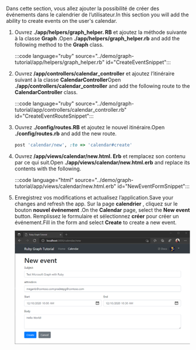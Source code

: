 <!-- markdownlint-disable MD002 MD041 -->

<span data-ttu-id="da282-101">Dans cette section, vous allez ajouter la possibilité de créer des événements dans le calendrier de l’utilisateur.</span><span class="sxs-lookup"><span data-stu-id="da282-101">In this section you will add the ability to create events on the user's calendar.</span></span>

1. <span data-ttu-id="da282-102">Ouvrez **./app/helpers/graph_helper. RB** et ajoutez la méthode suivante à la classe **Graph** .</span><span class="sxs-lookup"><span data-stu-id="da282-102">Open **./app/helpers/graph_helper.rb** and add the following method to the **Graph** class.</span></span>

    :::code language="ruby" source="../demo/graph-tutorial/app/helpers/graph_helper.rb" id="CreateEventSnippet":::

1. <span data-ttu-id="da282-103">Ouvrez **/app/controllers/calendar_controller** et ajoutez l’itinéraire suivant à la classe **CalendarController**</span><span class="sxs-lookup"><span data-stu-id="da282-103">Open **./app/controllers/calendar_controller** and add the following route to the **CalendarController** class.</span></span>

    :::code language="ruby" source="../demo/graph-tutorial/app/controllers/calendar_controller.rb" id="CreateEventRouteSnippet":::

1. <span data-ttu-id="da282-104">Ouvrez **./config/routes.RB** et ajoutez le nouvel itinéraire.</span><span class="sxs-lookup"><span data-stu-id="da282-104">Open **./config/routes.rb** and add the new route.</span></span>

    ```ruby
    post 'calendar/new', :to => 'calendar#create'
    ```

1. <span data-ttu-id="da282-105">Ouvrez **/app/views/calendar/new.html. Erb** et remplacez son contenu par ce qui suit.</span><span class="sxs-lookup"><span data-stu-id="da282-105">Open **./app/views/calendar/new.html.erb** and replace its contents with the following.</span></span>

    :::code language="html" source="../demo/graph-tutorial/app/views/calendar/new.html.erb" id="NewEventFormSnippet":::

1. <span data-ttu-id="da282-106">Enregistrez vos modifications et actualisez l’application.</span><span class="sxs-lookup"><span data-stu-id="da282-106">Save your changes and refresh the app.</span></span> <span data-ttu-id="da282-107">Sur la page **calendrier** , cliquez sur le bouton **nouvel événement** .</span><span class="sxs-lookup"><span data-stu-id="da282-107">On the **Calendar** page, select the **New event** button.</span></span> <span data-ttu-id="da282-108">Remplissez le formulaire et sélectionnez **créer** pour créer un événement.</span><span class="sxs-lookup"><span data-stu-id="da282-108">Fill in the form and select **Create** to create a new event.</span></span>

    ![Capture d’écran du nouveau formulaire d’événement](images/create-event-01.png)
